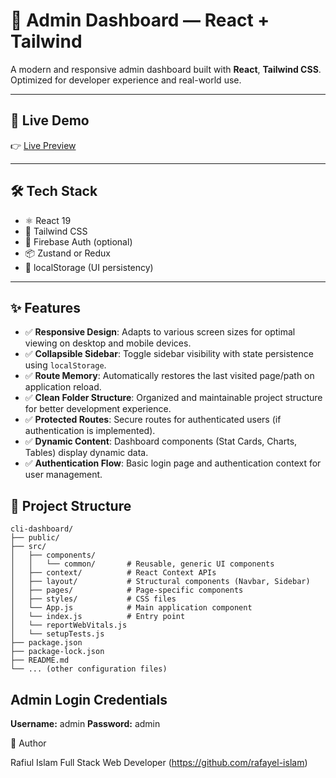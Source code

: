 # 🧠 Admin Dashboard — React + Tailwind

A modern and responsive admin dashboard built with **React**, **Tailwind CSS**. Optimized for developer experience and real-world use. 

---

## 🚀 Live Demo

👉 [Live Preview](https://cli-dashboard.vercel.app/)

---

## 🛠️ Tech Stack

- ⚛️ React 19
- 🎨 Tailwind CSS
- 🔐 Firebase Auth (optional)
- 📦 Zustand or Redux
- 💾 localStorage (UI persistency)

---

## ✨ Features

- ✅ **Responsive Design**: Adapts to various screen sizes for optimal viewing on desktop and mobile devices.
- ✅ **Collapsible Sidebar**: Toggle sidebar visibility with state persistence using `localStorage`.
- ✅ **Route Memory**: Automatically restores the last visited page/path on application reload.
- ✅ **Clean Folder Structure**: Organized and maintainable project structure for better development experience.
- ✅ **Protected Routes**: Secure routes for authenticated users (if authentication is implemented).
- ✅ **Dynamic Content**: Dashboard components (Stat Cards, Charts, Tables) display dynamic data.
- ✅ **Authentication Flow**: Basic login page and authentication context for user management.

## 📁 Project Structure

```
cli-dashboard/
├── public/
├── src/
│   ├── components/
│   │   └── common/       # Reusable, generic UI components
│   ├── context/          # React Context APIs
│   ├── layout/           # Structural components (Navbar, Sidebar)
│   ├── pages/            # Page-specific components
│   ├── styles/           # CSS files
│   └── App.js            # Main application component
│   └── index.js          # Entry point
│   └── reportWebVitals.js
│   └── setupTests.js
├── package.json
├── package-lock.json
├── README.md
└── ... (other configuration files)
```

## Admin Login Credentials

**Username:** admin
**Password:** admin

👤 Author

Rafiul Islam
Full Stack Web Developer
(https://github.com/rafayel-islam)